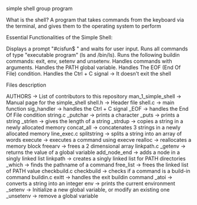 simple shell group program

What is the shell?
A program that takes commands from the keyboard via the terminal, and gives them to the operating system to perform

Essential Functionalities of the Simple Shell:

Displays a prompt "#cisfun$ " and waits for user input.
Runs all commands of type "executable program" (ls and /bin/ls).
Runs the following buildin commands: exit, env, setenv and unsetenv.
Handles commands with arguments.
Handles the PATH global variable.
Handles The EOF (End Of File) condition.
Handles the Ctrl + C signal -> It doesn't exit the shell

Files description

AUTHORS -> List of contributors to this repository
man_1_simple_shell -> Manual page for the simple_shell
shell.h -> Header file
shell.c -> main function
sig_handler -> handles the Ctrl + C signal
_EOF -> handles the End Of File condition string.c
_putchar -> prints a character
_puts -> prints a string
_strlen -> gives the length of a string
_strdup -> copies a string in a newly allocated memory
concat_all -> concatenates 3 strings in a newly allocated memory line_exec.c
splitstring -> splits a string into an array of words
execute -> executes a command using execve
realloc -> reallocates a memory block
freearv -> frees a 2 dimensional array linkpath.c
_getenv -> returns the value of a global variable
add_node_end -> adds a node in a singly linked list
linkpath -> creates a singly linked list for PATH directories
_which -> finds the pathname of a command
free_list -> frees the linked list of PATH value checkbuild.c
checkbuild -> checks if a command is a build-in command buildin.c
exitt -> handles the exit buildin command
_atoi -> converts a string into an integer
env -> prints the current environment
_setenv -> Initialize a new global variable, or modify an existing one
_unsetenv -> remove a global variable

